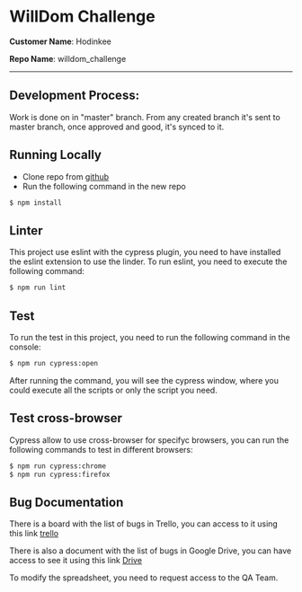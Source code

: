 # WillDom Challenge

**Customer Name**: Hodinkee

**Repo Name**: willdom_challenge

* * *

## Development Process:

Work is done on in "master" branch.  From any created branch it's sent to master branch, once approved and good, it's synced to it.

## Running Locally

* Clone repo from [github](https://github.com/JosueG15/willdom_codechallenge.git)
* Run the following command in the new repo

```sh
$ npm install
```

## Linter

This project use eslint with the cypress plugin, you need to have installed the eslint extension to use the linder. 
To run eslint, you need to execute the following command: 

```sh
$ npm run lint
```

## Test

To run the test in this project, you need to run the following command in the console: 

```sh
$ npm run cypress:open
```

After running the command, you will see the cypress window, where you could execute all the scripts or only the script you need. 

## Test cross-browser

Cypress allow to use cross-browser for specifyc browsers, you can run the following commands to test in different browsers:

```sh
$ npm run cypress:chrome
$ npm run cypress:firefox
```

## Bug Documentation

There is a board with the list of bugs in Trello, you can access to it using this link [trello](https://trello.com/b/JJ43jaMT/willdom-challenge)


There is also a document with the list of bugs in Google Drive, you can have access to see it using this link [Drive](https://docs.google.com/spreadsheets/d/1lVyeqvtWkFQd4aUfEoeK40Xf95-4WTOSA6ikBRv8RPA/edit?usp=sharing)

To modify the spreadsheet, you need to request access to the QA Team. 